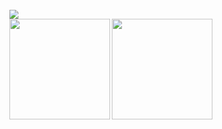 <br>
<center></center><img src="https://komarev.com/ghpvc/?username=Chapuzas-SA&color=blueviolet"></center>
<br />

<a href="https://github.com/anuraghazra/github-readme-stats">
    <img align="left" height="180em" src="https://github-readme-stats-eight-theta.vercel.app/api?username=AVS1508&show_icons=true&theme=vue-dark&include_all_commits=true&count_private=true" />
</a>
<a href="https://github.com/anuraghazra/convoychat">
  <img align="left" height="180em" src="https://github-readme-stats-eight-theta.vercel.app/api/top-langs/?username=AVS1508&layout=compact&exclude_lang=java+r&theme=vue-dark" />
</a>
